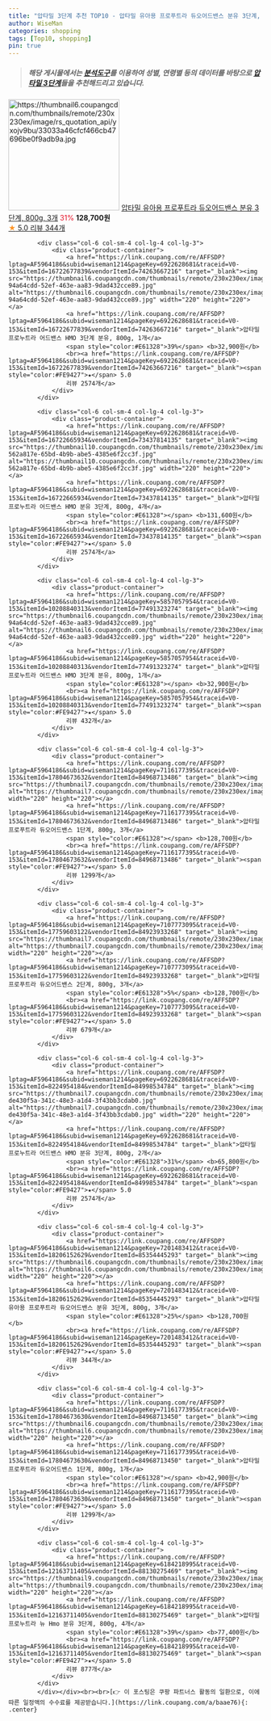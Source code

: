 ```yaml
---
title: "압타밀 3단계 추천 TOP10 - 압타밀 유아용 프로푸트라 듀오어드밴스 분유 3단계, 800g, 3개"
author: WiseMan
categories: shopping
tags: [Top10, shopping]
pin: true
---
```


> ##### 해당 게시물에서는 [**분석도구**](https://itemscout.io/)를 이용하여 **성별**, **연령별** 등의 데이터를 바탕으로 [**압타밀 3단계**](https://link.coupang.com/a/baae76)들을 추천해드리고 있습니다.
<div class="container"><div class="row">
            <div class="col-6 col-sm-4 col-lg-4 col-lg-3">
                <div class="product-container">
                    <a href="https://link.coupang.com/re/AFFSDP?lptag=AF5964186&subid=wiseman1214&pageKey=7201483412&traceid=V0-153&itemId=18206152629&vendorItemId=85354445293" target="_blank"><img src="https://thumbnail6.coupangcdn.com/thumbnails/remote/230x230ex/image/rs_quotation_api/yxojv9bu/33033a46cfcf466cb47696be0f9adb9a.jpg" alt="https://thumbnail6.coupangcdn.com/thumbnails/remote/230x230ex/image/rs_quotation_api/yxojv9bu/33033a46cfcf466cb47696be0f9adb9a.jpg" width="220" height="220"></a>
                    <a href="https://link.coupang.com/re/AFFSDP?lptag=AF5964186&subid=wiseman1214&pageKey=7201483412&traceid=V0-153&itemId=18206152629&vendorItemId=85354445293" target="_blank">압타밀 유아용 프로푸트라 듀오어드밴스 분유 3단계, 800g, 3개</a>
                    <span style="color:#E61328">31%</span> <b>128,700원</b>
                    <br><a href="https://link.coupang.com/re/AFFSDP?lptag=AF5964186&subid=wiseman1214&pageKey=7201483412&traceid=V0-153&itemId=18206152629&vendorItemId=85354445293" target="_blank"><span style="color:#FE9427">★</span> 5.0
                    리뷰 344개</a>
                </div>
            </div>
            
            <div class="col-6 col-sm-4 col-lg-4 col-lg-3">
                <div class="product-container">
                    <a href="https://link.coupang.com/re/AFFSDP?lptag=AF5964186&subid=wiseman1214&pageKey=6922628681&traceid=V0-153&itemId=16722677839&vendorItemId=74263667216" target="_blank"><img src="https://thumbnail6.coupangcdn.com/thumbnails/remote/230x230ex/image/retail/images/281562329363958-94a64cdd-52ef-463e-aa83-9dad432cce89.jpg" alt="https://thumbnail6.coupangcdn.com/thumbnails/remote/230x230ex/image/retail/images/281562329363958-94a64cdd-52ef-463e-aa83-9dad432cce89.jpg" width="220" height="220"></a>
                    <a href="https://link.coupang.com/re/AFFSDP?lptag=AF5964186&subid=wiseman1214&pageKey=6922628681&traceid=V0-153&itemId=16722677839&vendorItemId=74263667216" target="_blank">압타밀 프로누트라 어드밴스 HMO 3단계 분유, 800g, 1개</a>
                    <span style="color:#E61328">39%</span> <b>32,900원</b>
                    <br><a href="https://link.coupang.com/re/AFFSDP?lptag=AF5964186&subid=wiseman1214&pageKey=6922628681&traceid=V0-153&itemId=16722677839&vendorItemId=74263667216" target="_blank"><span style="color:#FE9427">★</span> 5.0
                    리뷰 2574개</a>
                </div>
            </div>
            
            <div class="col-6 col-sm-4 col-lg-4 col-lg-3">
                <div class="product-container">
                    <a href="https://link.coupang.com/re/AFFSDP?lptag=AF5964186&subid=wiseman1214&pageKey=6922628681&traceid=V0-153&itemId=16722665934&vendorItemId=73437814135" target="_blank"><img src="https://thumbnail10.coupangcdn.com/thumbnails/remote/230x230ex/image/retail/images/614960845925-562a817e-65bd-4b9b-abe5-4385e6f2cc3f.jpg" alt="https://thumbnail10.coupangcdn.com/thumbnails/remote/230x230ex/image/retail/images/614960845925-562a817e-65bd-4b9b-abe5-4385e6f2cc3f.jpg" width="220" height="220"></a>
                    <a href="https://link.coupang.com/re/AFFSDP?lptag=AF5964186&subid=wiseman1214&pageKey=6922628681&traceid=V0-153&itemId=16722665934&vendorItemId=73437814135" target="_blank">압타밀 프로누트라 어드밴스 HMO 분유 3단계, 800g, 4개</a>
                    <span style="color:#E61328"></span> <b>131,600원</b>
                    <br><a href="https://link.coupang.com/re/AFFSDP?lptag=AF5964186&subid=wiseman1214&pageKey=6922628681&traceid=V0-153&itemId=16722665934&vendorItemId=73437814135" target="_blank"><span style="color:#FE9427">★</span> 5.0
                    리뷰 2574개</a>
                </div>
            </div>
            
            <div class="col-6 col-sm-4 col-lg-4 col-lg-3">
                <div class="product-container">
                    <a href="https://link.coupang.com/re/AFFSDP?lptag=AF5964186&subid=wiseman1214&pageKey=5857057954&traceid=V0-153&itemId=10208840313&vendorItemId=77491323274" target="_blank"><img src="https://thumbnail6.coupangcdn.com/thumbnails/remote/230x230ex/image/retail/images/281562329363958-94a64cdd-52ef-463e-aa83-9dad432cce89.jpg" alt="https://thumbnail6.coupangcdn.com/thumbnails/remote/230x230ex/image/retail/images/281562329363958-94a64cdd-52ef-463e-aa83-9dad432cce89.jpg" width="220" height="220"></a>
                    <a href="https://link.coupang.com/re/AFFSDP?lptag=AF5964186&subid=wiseman1214&pageKey=5857057954&traceid=V0-153&itemId=10208840313&vendorItemId=77491323274" target="_blank">압타밀 프로누트라 어드밴스 HMO 3단계 분유, 800g, 1개</a>
                    <span style="color:#E61328"></span> <b>32,900원</b>
                    <br><a href="https://link.coupang.com/re/AFFSDP?lptag=AF5964186&subid=wiseman1214&pageKey=5857057954&traceid=V0-153&itemId=10208840313&vendorItemId=77491323274" target="_blank"><span style="color:#FE9427">★</span> 5.0
                    리뷰 432개</a>
                </div>
            </div>
            
            <div class="col-6 col-sm-4 col-lg-4 col-lg-3">
                <div class="product-container">
                    <a href="https://link.coupang.com/re/AFFSDP?lptag=AF5964186&subid=wiseman1214&pageKey=7116177395&traceid=V0-153&itemId=17804673632&vendorItemId=84968713486" target="_blank"><img src="https://thumbnail7.coupangcdn.com/thumbnails/remote/230x230ex/image/rs_quotation_api/ujaabbip/c57a5b45992a4f5192d8903b4444f1ac.jpg" alt="https://thumbnail7.coupangcdn.com/thumbnails/remote/230x230ex/image/rs_quotation_api/ujaabbip/c57a5b45992a4f5192d8903b4444f1ac.jpg" width="220" height="220"></a>
                    <a href="https://link.coupang.com/re/AFFSDP?lptag=AF5964186&subid=wiseman1214&pageKey=7116177395&traceid=V0-153&itemId=17804673632&vendorItemId=84968713486" target="_blank">압타밀 프로푸트라 듀오어드밴스 1단계, 800g, 3개</a>
                    <span style="color:#E61328"></span> <b>128,700원</b>
                    <br><a href="https://link.coupang.com/re/AFFSDP?lptag=AF5964186&subid=wiseman1214&pageKey=7116177395&traceid=V0-153&itemId=17804673632&vendorItemId=84968713486" target="_blank"><span style="color:#FE9427">★</span> 5.0
                    리뷰 1299개</a>
                </div>
            </div>
            
            <div class="col-6 col-sm-4 col-lg-4 col-lg-3">
                <div class="product-container">
                    <a href="https://link.coupang.com/re/AFFSDP?lptag=AF5964186&subid=wiseman1214&pageKey=7107773095&traceid=V0-153&itemId=17759603122&vendorItemId=84923933268" target="_blank"><img src="https://thumbnail7.coupangcdn.com/thumbnails/remote/230x230ex/image/rs_quotation_api/ssiv3whz/aa54d2fd0550430ab8ac587bc114fdc2.jpg" alt="https://thumbnail7.coupangcdn.com/thumbnails/remote/230x230ex/image/rs_quotation_api/ssiv3whz/aa54d2fd0550430ab8ac587bc114fdc2.jpg" width="220" height="220"></a>
                    <a href="https://link.coupang.com/re/AFFSDP?lptag=AF5964186&subid=wiseman1214&pageKey=7107773095&traceid=V0-153&itemId=17759603122&vendorItemId=84923933268" target="_blank">압타밀 프로푸트라 듀오어드밴스 2단계, 800g, 3개</a>
                    <span style="color:#E61328">5%</span> <b>128,700원</b>
                    <br><a href="https://link.coupang.com/re/AFFSDP?lptag=AF5964186&subid=wiseman1214&pageKey=7107773095&traceid=V0-153&itemId=17759603122&vendorItemId=84923933268" target="_blank"><span style="color:#FE9427">★</span> 5.0
                    리뷰 679개</a>
                </div>
            </div>
            
            <div class="col-6 col-sm-4 col-lg-4 col-lg-3">
                <div class="product-container">
                    <a href="https://link.coupang.com/re/AFFSDP?lptag=AF5964186&subid=wiseman1214&pageKey=6922628681&traceid=V0-153&itemId=8224954184&vendorItemId=84998534784" target="_blank"><img src="https://thumbnail7.coupangcdn.com/thumbnails/remote/230x230ex/image/retail/images/123373926419335-de430f5a-341c-48e3-a1d4-3f43bb3cdab0.jpg" alt="https://thumbnail7.coupangcdn.com/thumbnails/remote/230x230ex/image/retail/images/123373926419335-de430f5a-341c-48e3-a1d4-3f43bb3cdab0.jpg" width="220" height="220"></a>
                    <a href="https://link.coupang.com/re/AFFSDP?lptag=AF5964186&subid=wiseman1214&pageKey=6922628681&traceid=V0-153&itemId=8224954184&vendorItemId=84998534784" target="_blank">압타밀 프로누트라 어드밴스 HMO 분유 3단계, 800g, 2개</a>
                    <span style="color:#E61328">31%</span> <b>65,800원</b>
                    <br><a href="https://link.coupang.com/re/AFFSDP?lptag=AF5964186&subid=wiseman1214&pageKey=6922628681&traceid=V0-153&itemId=8224954184&vendorItemId=84998534784" target="_blank"><span style="color:#FE9427">★</span> 5.0
                    리뷰 2574개</a>
                </div>
            </div>
            
            <div class="col-6 col-sm-4 col-lg-4 col-lg-3">
                <div class="product-container">
                    <a href="https://link.coupang.com/re/AFFSDP?lptag=AF5964186&subid=wiseman1214&pageKey=7201483412&traceid=V0-153&itemId=18206152629&vendorItemId=85354445293" target="_blank"><img src="https://thumbnail6.coupangcdn.com/thumbnails/remote/230x230ex/image/rs_quotation_api/yxojv9bu/33033a46cfcf466cb47696be0f9adb9a.jpg" alt="https://thumbnail6.coupangcdn.com/thumbnails/remote/230x230ex/image/rs_quotation_api/yxojv9bu/33033a46cfcf466cb47696be0f9adb9a.jpg" width="220" height="220"></a>
                    <a href="https://link.coupang.com/re/AFFSDP?lptag=AF5964186&subid=wiseman1214&pageKey=7201483412&traceid=V0-153&itemId=18206152629&vendorItemId=85354445293" target="_blank">압타밀 유아용 프로푸트라 듀오어드밴스 분유 3단계, 800g, 3개</a>
                    <span style="color:#E61328">25%</span> <b>128,700원</b>
                    <br><a href="https://link.coupang.com/re/AFFSDP?lptag=AF5964186&subid=wiseman1214&pageKey=7201483412&traceid=V0-153&itemId=18206152629&vendorItemId=85354445293" target="_blank"><span style="color:#FE9427">★</span> 5.0
                    리뷰 344개</a>
                </div>
            </div>
            
            <div class="col-6 col-sm-4 col-lg-4 col-lg-3">
                <div class="product-container">
                    <a href="https://link.coupang.com/re/AFFSDP?lptag=AF5964186&subid=wiseman1214&pageKey=7116177395&traceid=V0-153&itemId=17804673630&vendorItemId=84968713450" target="_blank"><img src="https://thumbnail6.coupangcdn.com/thumbnails/remote/230x230ex/image/rs_quotation_api/pfsxpy4t/3f610aa019aa4c1b9f35e5c831d1e50f.jpg" alt="https://thumbnail6.coupangcdn.com/thumbnails/remote/230x230ex/image/rs_quotation_api/pfsxpy4t/3f610aa019aa4c1b9f35e5c831d1e50f.jpg" width="220" height="220"></a>
                    <a href="https://link.coupang.com/re/AFFSDP?lptag=AF5964186&subid=wiseman1214&pageKey=7116177395&traceid=V0-153&itemId=17804673630&vendorItemId=84968713450" target="_blank">압타밀 프로푸트라 듀오어드밴스 1단계, 800g, 1개</a>
                    <span style="color:#E61328"></span> <b>42,900원</b>
                    <br><a href="https://link.coupang.com/re/AFFSDP?lptag=AF5964186&subid=wiseman1214&pageKey=7116177395&traceid=V0-153&itemId=17804673630&vendorItemId=84968713450" target="_blank"><span style="color:#FE9427">★</span> 5.0
                    리뷰 1299개</a>
                </div>
            </div>
            
            <div class="col-6 col-sm-4 col-lg-4 col-lg-3">
                <div class="product-container">
                    <a href="https://link.coupang.com/re/AFFSDP?lptag=AF5964186&subid=wiseman1214&pageKey=6184218995&traceid=V0-153&itemId=12163711405&vendorItemId=88130275469" target="_blank"><img src="https://thumbnail9.coupangcdn.com/thumbnails/remote/230x230ex/image/vendor_inventory/e32a/e730f523437c4d50df4eacd88b4e8b53167697b33c4f5ca48ed343db9e8c.jpg" alt="https://thumbnail9.coupangcdn.com/thumbnails/remote/230x230ex/image/vendor_inventory/e32a/e730f523437c4d50df4eacd88b4e8b53167697b33c4f5ca48ed343db9e8c.jpg" width="220" height="220"></a>
                    <a href="https://link.coupang.com/re/AFFSDP?lptag=AF5964186&subid=wiseman1214&pageKey=6184218995&traceid=V0-153&itemId=12163711405&vendorItemId=88130275469" target="_blank">압타밀 프로누트라 뉴 Hmo 분유 3단계, 800g, 4개</a>
                    <span style="color:#E61328">39%</span> <b>77,400원</b>
                    <br><a href="https://link.coupang.com/re/AFFSDP?lptag=AF5964186&subid=wiseman1214&pageKey=6184218995&traceid=V0-153&itemId=12163711405&vendorItemId=88130275469" target="_blank"><span style="color:#FE9427">★</span> 5.0
                    리뷰 877개</a>
                </div>
            </div>
            </div></div><br><br>[👉 이 포스팅은 쿠팡 파트너스 활동의 일환으로, 이에 따른 일정액의 수수료를 제공받습니다.](https://link.coupang.com/a/baae76){: .center}